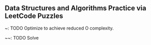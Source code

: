 ## Data Structures and Algorithms Practice via LeetCode Puzzles

~: TODO Optimize to achieve reduced O complexity.

~~: TODO Solve
